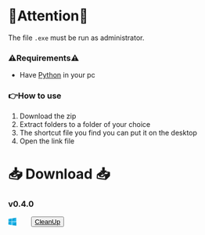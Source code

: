# 🚨Attention🚨

The file `.exe` must be run as administrator.

### ⚠️Requirements⚠️ <br>
  - Have [Python](https://www.python.org/downloads/) in your pc

### 👉How to use 
1. Download the zip
2. Extract folders to a folder of your choice
3. The shortcut file you find you can put it on the desktop
4. Open the link file

# 📥 Download 📥
### v0.4.0
<a href="https://mega.nz/fm/xzRSWbJI" download="CleanUpExe.rar">
    <div style="display: flex; align-items: center;">
        <img src="https://github.com/Khin-kun/CleanUp/raw/main/win.png" height="16.5">
        <button style="text-decoration:none; margin-left: 30px;">CleanUp</button>
    </div>
</a>

